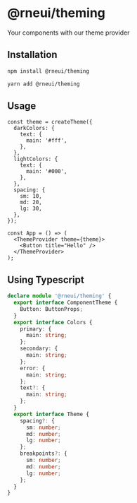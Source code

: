 # @rneui/theming

Your components with our theme provider

## Installation

```bash
npm install @rneui/theming
```

```bash
yarn add @rneui/theming
```

## Usage

```tsx
const theme = createTheme({
  darkColors: {
    text: {
      main: '#fff',
    },
  },
  lightColors: {
    text: {
      main: '#000',
    },
  },
  spacing: {
    sm: 10,
    md: 20,
    lg: 30,
  },
});

const App = () => (
  <ThemeProvider theme={theme}>
    <Button title="Hello" />
  </ThemeProvider>
);
```

## Using Typescript

```ts
declare module '@rneui/theming' {
  export interface ComponentTheme {
    Button: ButtonProps;
  }
  export interface Colors {
    primary: {
      main: string;
    };
    secondary: {
      main: string;
    };
    error: {
      main: string;
    };
    text?: {
      main: string;
    };
  }
  export interface Theme {
    spacing?: {
      sm: number;
      md: number;
      lg: number;
    };
    breakpoints?: {
      sm: number;
      md: number;
      lg: number;
    };
  }
}
```

